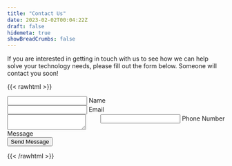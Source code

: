 ```yaml
---
title: "Contact Us"
date: 2023-02-02T00:04:22Z
draft: false
hidemeta: true
showBreadCrumbs: false
---
```

If you are interested in getting in touch with us to see how we can help solve your technology needs, please fill out the form below. Someone will contact you soon!

{{< rawhtml >}}

<div class="container">
  <form action="https://getform.io/f/53b0eca4-40fd-41fb-b7a3-f570dbf209c5" method="POST" accept-charset="UTF-8">
	<div class="row input-container">
			<div class="col-xs-12">
				<div class="styled-input wide">
					<input type="text" id="name" name="name" required />
					<label>Name</label> 
				</div>
			</div>
			<div class="col-md-6 col-sm-12">
				<div class="styled-input">
					<input type="email" id="email" name="email" required />
					<label>Email</label> 
				</div>
			</div>
			<div class="col-md-6 col-sm-12">
				<div class="styled-input" style="float:right;">
					<input type="text" id="phone" name="phone" required />
					<label>Phone Number</label> 
				</div>
			</div>
			<div class="col-xs-12">
				<div class="styled-input wide">
					<textarea type="text" id="message" name="message" required></textarea>
					<label>Message</label>
				</div>
			</div>
          <input type="hidden" name="_gotcha" style="display:none !important">
			<div class="col-xs-12">
				<div class="btn-lrg submit-btn"><button type="submit">Send Message</button></div>
			</div>
	</div>
  </form>
</div>


{{< /rawhtml >}}
